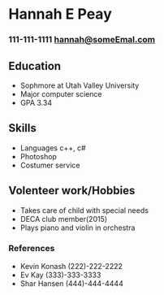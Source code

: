 # Hannah E Peay
### 111-111-1111 hannah@someEmal.com
## Education
+ Sophmore at Utah Valley University
+ Major computer science
+ GPA 3.34

## Skills
+ Languages c++, c#
+ Photoshop
+ Costumer service

## Volenteer work/Hobbies
+ Takes care of child with special needs
+ DECA club member(2015)
+ Plays piano and violin in orchestra

### References
+ Kevin Konash (222)-222-2222
+ Ev Kay (333)-333-3333
+ Shar Hansen (444)-444-4444
